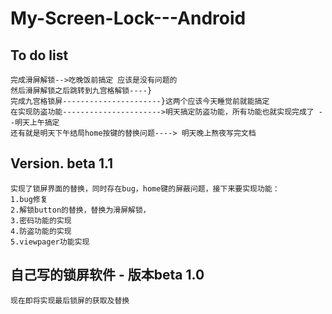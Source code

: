 My-Screen-Lock---Android
========================

## To do list
    完成滑屏解锁-->吃晚饭前搞定 应该是没有问题的
    然后滑屏解锁之后跳转到九宫格解锁----}
    完成九宫格锁屏----------------------}这两个应该今天睡觉前就能搞定
    在实现防盗功能---------------------->明天搞定防盗功能，所有功能也就实现完成了 --明天上午搞定
    还有就是明天下午结局home按键的替换问题----> 明天晚上熬夜写完文档

## Version. beta 1.1
    实现了锁屏界面的替换，同时存在bug，home键的屏蔽问题，接下来要实现功能：
    1.bug修复
    2.解锁button的替换，替换为滑屏解锁，
    3.密码功能的实现
    4.防盗功能的实现
    5.viewpager功能实现
    

## 自己写的锁屏软件 - 版本beta 1.0
    现在即将实现最后锁屏的获取及替换
